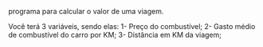 programa para calcular o valor de uma viagem.

Você terá 3 variáveis, sendo elas:
1- Preço do combustível;
2- Gasto médio de combustível do carro por KM;
3- Distância em KM da viagem;
